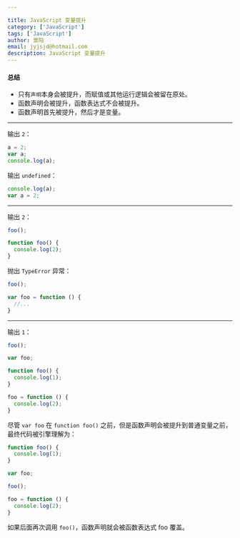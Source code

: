```yaml
---

title: JavaScript 变量提升
category: ['JavaScript']
tags: ['JavaScript']
author: 景阳
email: jyjsjd@hotmail.com
description: JavaScript 变量提升
---
```


#### 总结
* 只有`声明`本身会被提升，而赋值或其他运行逻辑会被留在原处。
* 函数声明会被提升，函数表达式不会被提升。
* 函数声明首先被提升，然后才是变量。

----

输出 `2`：
```javascript
a = 2;
var a;
console.log(a);
```

输出 `undefined`：
```javascript
console.log(a);
var a = 2;
```
----

输出 `2`：
```javascript
foo();

function foo() {
  console.log(2);
}
```

抛出 `TypeError` 异常：
```javascript
foo();

var foo = function () {
  //...
}
```

----

输出 `1`：
```javascript
foo();

var foo;

function foo() {
  console.log(1);
}

foo = function () {
  console.log(2);
}
```

尽管 `var foo` 在 `function foo()` 之前，但是函数声明会被提升到普通变量之前，最终代码被引擎理解为：
```javascript
function foo() {
  console.log(1);
}

var foo;

foo();

foo = function () {
  console.log(2);
}
```

如果后面再次调用 `foo()`，函数声明就会被函数表达式 foo 覆盖。
